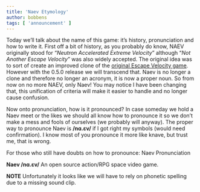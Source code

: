 ```yaml
---
title: 'Naev Etymology'
author: bobbens
tags: [ 'announcement' ]
---
```


Today we’ll talk about the name of this game: it’s history, pronunciation and how to write it. First off a bit of history, as you probably do know, NAEV originally stood for “*Neutron Accelerated Extreme Velocity*” although “*Not Another Escape Velocity*” was also widely accepted. The original idea was to sort of create an improved clone of the [original Escape Velocity game](https://en.wikipedia.org/wiki/Escape_Velocity_%28video_game%29). However with the 0.5.0 release we will transcend that. Naev is no longer a clone and therefore no longer an acronym, it is now a proper noun. So from now on no more NAEV, only Naev! You may notice I have been changing that, this unification of criteria will make it easier to handle and no longer cause confusion.

Now onto pronunciation, how is it pronounced? In case someday we hold a Naev meet or the likes we should all know how to pronounce it so we don’t make a mess and fools of ourselves (we probably will anyway). The proper way to pronounce Naev is **/nɑ.ɛv/** if I got right my symbols (would need confirmation). I know most of you pronounce it more like knave, but trust me, that is wrong.

For those who still have doubts on how to pronounce: Naev Pronunciation

**Naev /nɑ.ɛv/** An open source action/RPG space video game.

**NOTE** Unfortunately it looks like we will have to rely on phonetic spelling due to a missing sound clip.
